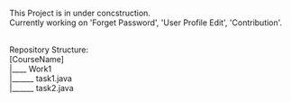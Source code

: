 This Project is in under concstruction.<br>
Currently working on 'Forget Password', 'User Profile Edit', 'Contribution'.<br><br>

Repository Structure:<br>
                     [CourseName] <br>
                          |____ Work1 <br>
                               |______ task1.java <br>
                               |______ task2.java <br>
